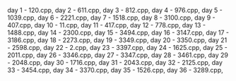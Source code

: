 day 1 - 120.cpp,
day 2 - 611.cpp,
day 3 - 812.cpp,
day 4 - 976.cpp,
day 5 - 1039.cpp,
day 6 - 2221.cpp,
day 7 - 1518.cpp,
day 8 - 3100.cpp,
day 9 - 407.cpp,
day 10 - 11.cpp,
day 11 - 417.cpp,
day 12 - 778.cpp,
day 13 - 1488.cpp,
day 14 - 2300.cpp,
day 15 - 3494.cpp,
day 16 - 3147.cpp,
day 17 - 3186.cpp,
day 18 - 2273.cpp,
day 19 - 3349.cpp,
day 20 - 3350.cpp,
day 21 - 2598.cpp,
day 22 - 2.cpp,
day 23 - 3397.cpp,
day 24 - 1625.cpp,
day 25 - 2011.cpp,
day 26 - 3346.cpp,
day 27 - 3347.cpp,
day 28 - 3461.cpp,
day 29 - 2048.cpp,
day 30 - 1716.cpp,
day 31 - 2043.cpp,
day 32 - 2125.cpp,
day 33 - 3454.cpp,
day 34 - 3370.cpp,
day 35 - 1526.cpp,
day 36 - 3289.cpp,